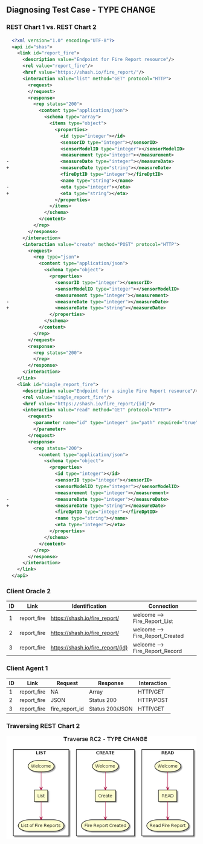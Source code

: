## Diagnosing Test Case - TYPE CHANGE

### REST Chart 1 vs. REST Chart 2

```xml
  <?xml version="1.0" encoding="UTF-8"?>
  <api id="shas">
    <link id="report_fire">
      <description value="Endpoint for Fire Report resource"/>
      <rel value="report_fire"/>
      <href value="https://shash.io/fire_report/"/>
      <interaction value="list" method="GET" protocol="HTTP">
        <request>
        </request>
        <response>
          <rep status="200">
            <content type="application/json">
              <schema type="array">
                <items type="object">
                  <properties>
                    <id type="integer"></id>
                    <sensorID type="integer"></sensorID>
                    <sensorModelID type="integer"></sensorModelID>
                    <measurement type="integer"></measurement>
-                   <measureDate type="integer"></measureDate>
+                   <measureDate type="string"></measureDate>
                    <fireDptID type="integer"></fireDptID>
                    <name type="string"></name>
-                   <eta type="integer"></eta>
+                   <eta type="string"></eta>
                  </properties>
                </items>
              </schema>
            </content>
          </rep>
        </response>
      </interaction>
      <interaction value="create" method="POST" protocol="HTTP">
        <request>
          <rep type="json">
            <content type="application/json">
              <schema type="object">
                <properties>
                  <sensorID type="integer"></sensorID>
                  <sensorModelID type="integer"></sensorModelID>
                  <measurement type="integer"></measurement>
-                 <measureDate type="integer"></measureDate>
+                 <measureDate type="string"></measureDate>
                </properties>
              </schema>
            </content>
          </rep>
        </request>
        <response>
          <rep status="200">
          </rep>
        </response>
      </interaction>
    </link>
    <link id="single_report_fire">
      <description value="Endpoint for a single Fire Report resource"/>
      <rel value="single_report_fire"/>
      <href value="https://shash.io/fire_report/{id}"/>
      <interaction value="read" method="GET" protocol="HTTP">
        <request>
          <parameter name="id" type="integer" in="path" required="true">
          </parameter>
        </request>
        <response>
          <rep status="200">
            <content type="application/json">
              <schema type="object">
                <properties>
                  <id type="integer"></id>
                  <sensorID type="integer"></sensorID>
                  <sensorModelID type="integer"></sensorModelID>
                  <measurement type="integer"></measurement>
-                 <measureDate type="integer"></measureDate>
+                 <measureDate type="string"></measureDate>
                  <fireDptID type="integer"></fireDptID>
                  <name type="string"></name>
                  <eta type="integer"></eta>
                </properties>
              </schema>
            </content>
          </rep>
        </response>
      </interaction>
    </link> 
  </api>
```

  
### Client Oracle 2

  |ID|Link|Identification|Connection|
  |---|---|--------------|----------|
  |1|report_fire|https://shash.io/fire_report/|welcome --> Fire_Report_List|
  |2|report_fire|https://shash.io/fire_report/|welcome --> Fire_Report_Created|
  |3|report_fire|https://shash.io/fire_report/{id}|welcome --> Fire_Report_Record|


### Client Agent 1

  |ID|Link|Request|Response|Interaction|
  |---|---|-------|--------|-----------|
  |1|report_fire|NA|Array|HTTP/GET|
  |2|report_fire|JSON|Status 200|HTTP/POST|
  |3|report_fire|fire_report_id|Status 200/JSON|HTTP/GET|


### Traversing REST Chart 2

![Traverse_TYPE_CHANGE_RC2]


  [Traverse_TYPE_CHANGE_RC2]: https://github.com/AndesRafa/IoT_Challenge8/blob/master/04.Conflict_Identification/02.Traverse_TYPE_CHANGE_RC2.png
